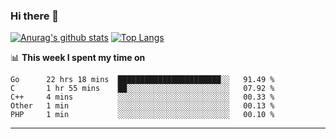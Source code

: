 ### Hi there 👋

<!--
**Yiwen-Chan/Yiwen-Chan** is a ✨ _special_ ✨ repository because its `README.md` (this file) appears on your GitHub profile.

Here are some ideas to get you started:

- 🔭 I’m currently working on ...
- 🌱 I’m currently learning ...
- 👯 I’m looking to collaborate on ...
- 🤔 I’m looking for help with ...
- 💬 Ask me about ...
- 📫 How to reach me: ...
- 😄 Pronouns: ...
- ⚡ Fun fact: ...
-->
[![Anurag's github stats](https://github-readme-stats.vercel.app/api?username=Yiwen-Chan)](https://github.com/anuraghazra/github-readme-stats)
[![Top Langs](https://github-readme-stats.vercel.app/api/top-langs/?username=Yiwen-Chan)](https://github.com/anuraghazra/github-readme-stats)

📊 **This week I spent my time on**
<!--START_SECTION:waka-->
```text
Go      22 hrs 18 mins  ███████████████████████░░   91.49 % 
C       1 hr 55 mins    ██░░░░░░░░░░░░░░░░░░░░░░░   07.92 % 
C++     4 mins          ░░░░░░░░░░░░░░░░░░░░░░░░░   00.33 % 
Other   1 min           ░░░░░░░░░░░░░░░░░░░░░░░░░   00.13 % 
PHP     1 min           ░░░░░░░░░░░░░░░░░░░░░░░░░   00.10 % 
```
<!--END_SECTION:waka-->

***

